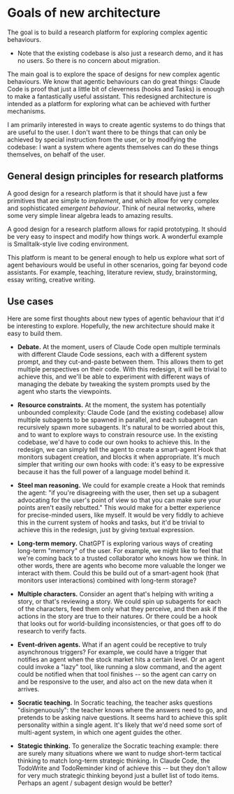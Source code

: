 # Goals of new architecture

The goal is to build a research platform for exploring complex agentic behaviours.
- Note that the existing codebase is also just a research demo, and it has no users.
  So there is no concern about migration.

The main goal is to explore the space of designs for new complex agentic behaviours. 
We know that agentic behaviours can do great things: Claude Code is proof that just
a little bit of cleverness (hooks and Tasks) is enough to make a fantastically useful assistant.
This redesigned architecture is intended as a platform for exploring what can be achieved
with further mechanisms.

I am primarily interested in ways to create agentic systems to do things that
are useful to the user. I don't want there to be things that can only be achieved by
special instruction from the user, or by modifying the codebase: I want a system
where agents themselves can do these things themselves, on behalf of the user.


## General design principles for research platforms

A good design for a research platform is that it should have just a few primitives that are simple to *implement*,
and which allow for very complex and sophisticated *emergent behaviour*. Think of neural networks, where
some very simple linear algebra leads to amazing results.

A good design for a research platform allows for rapid prototyping. It should be very easy to
inspect and modify how things work. A wonderful example is Smalltalk-style live coding environment.

This platform is meant to be general enough
to help us explore what sort of agent behaviours would be useful in other scenarios,
going far beyond code assistants. For example, teaching, literature review, study, brainstorming,
essay writing, creative writing.


## Use cases

Here are some first thoughts about new types of agentic behaviour that it'd be interesting to explore.
Hopefully, the new architecture should make it easy to build them.

- **Debate.** 
  At the moment, users of Claude Code open multiple terminals with different Claude Code sessions,
  each with a different system prompt, and they cut-and-paste between them. This allows them to get 
  multiple perspectives on their code. With this redesign, it will be trivial to achieve this, and
  we'll be able to experiment with different ways of managing the debate by tweaking the system prompts
  used by the agent who starts the viewpoints.

- **Resource constraints.**
  At the moment, the system has potentially unbounded complexity: Claude Code (and the existing codebase)
  allow multiple subagents to be spawned in parallel, and each subagent can recursively spawn more subagents.
  It's natural to be worried about this, and to want to explore ways to constrain resource use.
  In the existing codebase, we'd have to code our own hooks to achieve this. In the redesign, we 
  can simply tell the agent to create a smart-agent Hook that monitors subagent creation, and blocks it when 
  appropriate. It's much simpler that writing our own hooks with code: it's easy to be expressive because it has
  the full power of a language model behind it.

- **Steel man reasoning.**
  We could for example create a Hook that reminds the agent: "if you're disagreeing with the user,
  then set up a subagent advocating for the user's point of view so that you can make sure your points
  aren't easily rebutted." This would make for a better experience for precise-minded users, like myself.
  It would be very fiddly to achieve this in the current system of hooks and tasks, but it'd be trivial
  to achieve this in the redesign, just by giving textual expression.

- **Long-term memory.** ChatGPT is exploring various ways of creating long-term "memory" of the user.
  For example, we might like to feel that we're coming back to a trusted collaborator who knows how we think.
  In other words, there are agents who become more valuable the longer we interact with them.
  Could this be build out of a smart-agent hook (that monitors user interactions) combined with 
  long-term storage?

- **Multiple characters.** Consider an agent that's helping with writing a story, or that's reviewing a
  story. We could spin up subagents for each of the characters, feed them only what they perceive, and
  then ask if the actions in the story are true to their natures. Or there could be a hook that looks
  out for world-building inconsistencies, or that goes off to do research to verify facts.

- **Event-driven agents.** What if an agent could be receptive to truly asynchronous triggers? For example,
  we could have a trigger that notifies an agent when the stock market hits a certain level. Or an agent
  could invoke a "lazy" tool, like running a slow command, and the agent could be notified when that
  tool finishes -- so the agent can carry on and be responsive to the user, and also act on the new data
  when it arrives.

- **Socratic teaching.** In Socratic teaching, the teacher asks questions "disingenuously": the teacher knows
  where the answers need to go, and pretends to be asking naive questions. It seems hard to achieve this
  split personality within a single agent. It's likely that we'd need some sort of multi-agent system,
  in which one agent guides the other.
  
- **Stategic thinking.** To generalize the Socratic teaching example: there are surely many situations where
  we want to nudge short-term tactical thinking to match long-term strategic thinking. In Claude Code, the
  TodoWrite and TodoReminder kind of achieve this -- but they don't allow for very much strategic thinking
  beyond just a bullet list of todo items. Perhaps an agent / subagent design would be better?

